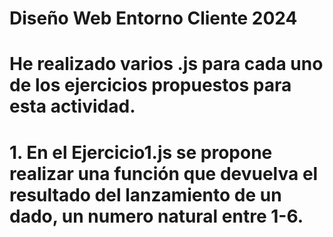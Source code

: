 # Diseño Web Entorno Cliente 2024
# He realizado varios .js para cada uno de los ejercicios propuestos para esta actividad.
# 1. En el Ejercicio1.js se propone realizar una función que devuelva el resultado del lanzamiento de un dado, un numero natural entre 1-6.
#
